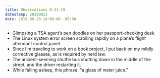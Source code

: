 ```yaml
---
title: Observations 8-21-19
datestamp: 20190821
date: 2019-09-20 14:08:00 -05:00
---
```


- Glimpsing a TSA agent’s pen doodles on her passport-checking desk.
- The Linux system error screen scrolling rapidly on a plane’s flight attendant control panel.
- Since I’m traveling to work on a book project, I put back on my mildly corrective glasses, as is required by nerd law.
- The ancient-seeming shuttle bus shutting down in the middle of the street, and the driver restarting it.
- While falling asleep, this phrase: “a glass of water juice.”
